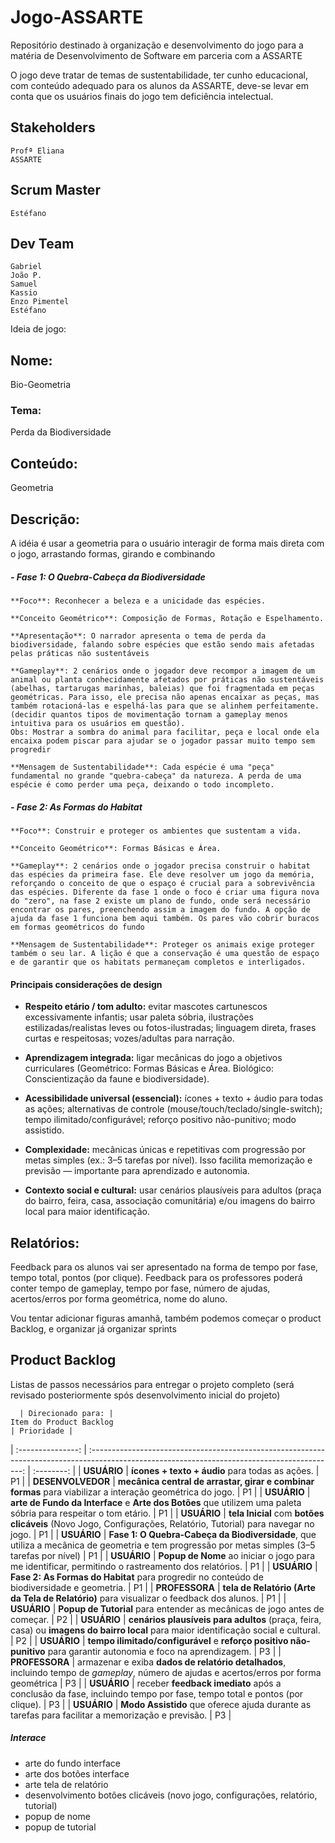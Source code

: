 # Jogo-ASSARTE
Repositório destinado à organização e desenvolvimento do jogo para a matéria de Desenvolvimento de Software em parceria com a ASSARTE

O jogo deve tratar de temas de sustentabilidade, ter cunho educacional, com conteúdo adequado para os alunos da ASSARTE, deve-se levar em conta que os usuários finais do jogo tem deficiência intelectual.

## Stakeholders
    Profª Eliana
    ASSARTE

## Scrum Master
    Estéfano

## Dev Team
    Gabriel
    João P.
    Samuel
    Kassio
    Enzo Pimentel
    Estéfano

Ideia de jogo:

## Nome: 
Bio-Geometria

### Tema:
Perda da Biodiversidade

## Conteúdo: 
Geometria 

## Descrição:
A idéia é usar a geometria para o usuário interagir de forma mais direta com o jogo, arrastando formas, girando e combinando

##### - Fase 1: O Quebra-Cabeça da Biodiversidade

    **Foco**: Reconhecer a beleza e a unicidade das espécies.

    **Conceito Geométrico**: Composição de Formas, Rotação e Espelhamento.

    **Apresentação**: O narrador apresenta o tema de perda da biodiversidade, falando sobre espécies que estão sendo mais afetadas pelas práticas não sustentáveis
    
    **Gameplay**: 2 cenários onde o jogador deve recompor a imagem de um animal ou planta conhecidamente afetados por práticas não sustentáveis (abelhas, tartarugas marinhas, baleias) que foi fragmentada em peças geométricas. Para isso, ele precisa não apenas encaixar as peças, mas também rotacioná-las e espelhá-las para que se alinhem perfeitamente. (decidir quantos tipos de movimentação tornam a gameplay menos intuitiva para os usuários em questão). 
    Obs: Mostrar a sombra do animal para facilitar, peça e local onde ela encaixa podem piscar para ajudar se o jogador passar muito tempo sem progredir

    **Mensagem de Sustentabilidade**: Cada espécie é uma "peça" fundamental no grande "quebra-cabeça" da natureza. A perda de uma espécie é como perder uma peça, deixando o todo incompleto.

##### - Fase 2: As Formas do Habitat

    **Foco**: Construir e proteger os ambientes que sustentam a vida.

    **Conceito Geométrico**: Formas Básicas e Área.

    **Gameplay**: 2 cenários onde o jogador precisa construir o habitat das espécies da primeira fase. Ele deve resolver um jogo da memória, reforçando o conceito de que o espaço é crucial para a sobrevivência das espécies. Diferente da fase 1 onde o foco é criar uma figura nova do "zero", na fase 2 existe um plano de fundo, onde será necessário encontrar os pares, preenchendo assim a imagem do fundo. A opção de ajuda da fase 1 funciona bem aqui também. Os pares vão cobrir buracos em formas geométricos do fundo

    **Mensagem de Sustentabilidade**: Proteger os animais exige proteger também o seu lar. A lição é que a conservação é uma questão de espaço e de garantir que os habitats permaneçam completos e interligados.

#### Principais considerações de design 

- **Respeito etário / tom adulto:** evitar mascotes cartunescos excessivamente infantis; usar paleta sóbria, ilustrações estilizadas/realistas leves ou fotos-ilustradas; linguagem direta, frases curtas e respeitosas; vozes/adultas para narração.
    
- **Aprendizagem integrada:** ligar mecânicas do jogo a objetivos curriculares (Geométrico: Formas Básicas e Área. Biológico: Conscientização da faune e biodiversidade).
    
- **Acessibilidade universal (essencial):** ícones + texto + áudio para todas as ações; alternativas de controle (mouse/touch/teclado/single-switch); tempo ilimitado/configurável; reforço positivo não-punitivo; modo assistido.
    
- **Complexidade:** mecânicas únicas e repetitivas com progressão por metas simples (ex.: 3–5 tarefas por nível). Isso facilita memorização e previsão — importante para aprendizado e autonomia.
    
- **Contexto social e cultural:** usar cenários plausíveis para adultos (praça do bairro, feira, casa, associação comunitária) e/ou imagens do bairro local para maior identificação.

## Relatórios:
Feedback para os alunos vai ser apresentado na forma de tempo por fase, tempo total, pontos (por clique).
Feedback para os professores poderá conter tempo de gameplay, tempo por fase, número de ajudas, acertos/erros por forma geométrica, nome do aluno.

Vou tentar adicionar figuras amanhã, também podemos começar o product Backlog, e organizar já organizar sprints

## Product Backlog
Listas de passos necessários para entregar o projeto completo (será revisado posteriormente spós desenvolvimento inicial do projeto)

      | Direcionado para: |                                                            Item do Product Backlog                                                            | Prioridade |
| :---------------: | :-------------------------------------------------------------------------------------------------------------------------------------------: | :--------: |
|    **USUÁRIO**    |                                                **ícones + texto + áudio** para todas as ações.                                                |     P1     |
| **DESENVOLVEDOR** |                   **mecânica central de arrastar, girar e combinar formas** para viabilizar a interação geométrica do jogo.                   |     P1     |
|    **USUÁRIO**    |               **arte de Fundo da Interface** e **Arte dos Botões** que utilizem uma paleta sóbria para respeitar o tom etário.                |     P1     |
|    **USUÁRIO**    |                **tela Inicial** com **botões clicáveis** (Novo Jogo, Configurações, Relatório, Tutorial) para navegar no jogo.                |     P1     |
|    **USUÁRIO**    | **Fase 1: O Quebra-Cabeça da Biodiversidade**, que utiliza a mecânica de geometria e tem progressão por metas simples (3–5 tarefas por nível) |     P1     |
|    **USUÁRIO**    |                      **Popup de Nome** ao iniciar o jogo para me identificar, permitindo o rastreamento dos relatórios.                       |     P1     |
|    **USUÁRIO**    |                          **Fase 2: As Formas do Habitat** para progredir no conteúdo de biodiversidade e geometria.                           |     P1     |
|  **PROFESSORA**   |                           **tela de Relatório (Arte da Tela de Relatório)** para visualizar o feedback dos alunos.                            |     P1     |
|    **USUÁRIO**    |                                  **Popup de Tutorial** para entender as mecânicas de jogo antes de começar.                                   |     P2     |
|    **USUÁRIO**    |     **cenários plausíveis para adultos** (praça, feira, casa) ou **imagens do bairro local** para maior identificação social e cultural.      |     P2     |
|    **USUÁRIO**    |             **tempo ilimitado/configurável** e **reforço positivo não-punitivo** para garantir autonomia e foco na aprendizagem.              |     P3     |
|  **PROFESSORA**   |   armazenar e exiba **dados de relatório detalhados**, incluindo tempo de _gameplay_, número de ajudas e acertos/erros por forma geométrica   |     P3     |
|    **USUÁRIO**    |             receber **feedback imediato** após a conclusão da fase, incluindo tempo por fase, tempo total e pontos (por clique).              |     P3     |
|    **USUÁRIO**    |                       **Modo Assistido** que oferece ajuda durante as tarefas para facilitar a memorização e previsão.                        |     P3     |

##### Interace
- arte do fundo interface
- arte dos botões interface
- arte tela de relatório
- desenvolvimento botões clicáveis (novo jogo, configurações, relatório, tutorial)
- popup de nome
- popup de tutorial
